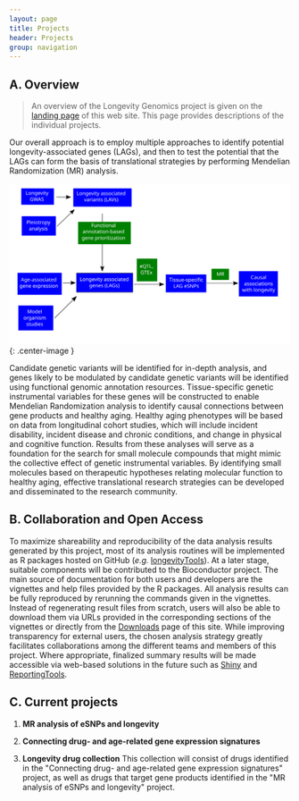 ```yaml
---
layout: page
title: Projects
header: Projects
group: navigation
---
```


## A. Overview

> An overview of the Longevity Genomics project is given on the [landing
page]({{site.baseurl}}/) of this web site. This page provides descriptions 
of the individual projects. 

Our overall approach is to employ multiple approaches to identify potential longevity-associated genes (LAGs), and then to test the potential that the LAGs can form the basis of translational strategies by performing Mendelian Randomization (MR) analysis. 

![overallFlowchart](public/images/overallFlowchart.svg){: .center-image }

Candidate genetic variants will be identified for in-depth analysis, and genes likely to be modulated by candidate genetic variants will be identified using functional genomic annotation resources. Tissue-specific genetic instrumental variables for these genes will be constructed to enable Mendelian Randomization analysis to identify causal connections between gene products and healthy aging. Healthy aging phenotypes will be based on data from longitudinal cohort studies, which will include incident disability, incident disease and chronic conditions, and change in physical and cognitive function. Results from these analyses will serve as a foundation for the search for small molecule compounds that might mimic the collective effect of genetic instrumental variables. By identifying small molecules based on therapeutic hypotheses relating molecular function to healthy aging, effective translational research strategies can be developed and disseminated to the research community.

## B. Collaboration and Open Access

To maximize shareability and reproducibility of the data analysis results
generated by this project, most of its analysis routines will be implemented as
R packages hosted on GitHub (_e.g._ [longevityTools](https://github.com/tgirke/longevityTools)). 
At a later stage, suitable components will be contributed to the Bioconductor project. The main 
source of documentation for both users and developers are the vignettes and help files provided by the R packages.
All analysis results can be fully reproduced by rerunning the commands given in the vignettes. Instead of regenerating result files from scratch, users will also be able to download them via URLs provided in the corresponding sections of the vignettes or directly from the [Downloads]({{site.baseurl}}/downloads/) page of this site. While improving transparency for external users, the chosen analysis strategy greatly facilitates collaborations among the different teams and members of this project. Where appropriate, finalized summary results will be made accessible via web-based solutions in the future such as [Shiny](http://shiny.rstudio.com/) and
[ReportingTools](http://bioconductor.org/packages/release/bioc/html/ReportingTools.html).

## C. Current projects

1. **MR analysis of eSNPs and longevity**


2. **Connecting drug- and age-related gene expression signatures**


3. **Longevity drug collection** 
This collection will consist of drugs identified in the "Connecting drug- and age-related gene expression signatures" project, as well as drugs that target gene products identified in the "MR analysis of eSNPs and longevity" project. 



